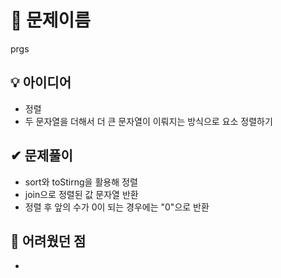 # 🔎 문제이름

prgs

## 💡 아이디어

- 정렬
- 두 문자열을 더해서 더 큰 문자열이 이뤄지는 방식으로 요소 정렬하기

## ✔ 문제풀이

- sort와 toStirng을 활용해 정렬
- join으로 정렬된 값 문자열 반환
- 정렬 후 앞의 수가 0이 되는 경우에는 "0"으로 반환

## 🤕 어려웠던 점

-
